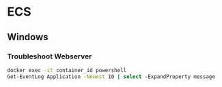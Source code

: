 # ECS

## Windows

### Troubleshoot Webserver

```bash
docker exec -it container_id powershell
Get-EventLog Application -Newest 10 | select -ExpandProperty message
```